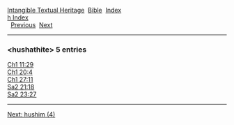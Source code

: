 [Intangible Textual Heritage](../../index)  [Bible](../index) 
[Index](index)   
[h Index](_h_)  
  [Previous](c05684)  [Next](c05686) 

------------------------------------------------------------------------

### &lt;hushathite&gt; 5 entries

[Ch1 11:29](../kjv/ch1011.htm#029)  
[Ch1 20:4](../kjv/ch1020.htm#004)  
[Ch1 27:11](../kjv/ch1027.htm#011)  
[Sa2 21:18](../kjv/sa2021.htm#018)  
[Sa2 23:27](../kjv/sa2023.htm#027)  

------------------------------------------------------------------------

[Next: hushim (4)](c05686)
